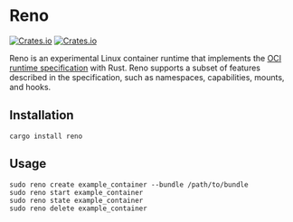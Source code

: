 # Reno

[![Crates.io](https://img.shields.io/crates/v/reno?style=for-the-badge&logo=rust)](https://crates.io/crates/reno)
[![Crates.io](https://img.shields.io/crates/d/reno?style=for-the-badge&logo=rust)](https://crates.io/crates/reno)

Reno is an experimental Linux container runtime that implements the [OCI runtime specification](https://github.com/opencontainers/runtime-spec) with Rust. Reno supports a subset of features described in the specification, such as namespaces, capabilities, mounts, and hooks.

## Installation

```shell
cargo install reno
```

## Usage

```console
sudo reno create example_container --bundle /path/to/bundle
sudo reno start example_container
sudo reno state example_container
sudo reno delete example_container
```
